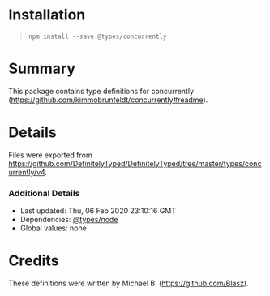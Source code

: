 # Installation
> `npm install --save @types/concurrently`

# Summary
This package contains type definitions for concurrently (https://github.com/kimmobrunfeldt/concurrently#readme).

# Details
Files were exported from https://github.com/DefinitelyTyped/DefinitelyTyped/tree/master/types/concurrently/v4.

### Additional Details
 * Last updated: Thu, 06 Feb 2020 23:10:16 GMT
 * Dependencies: [@types/node](https://npmjs.com/package/@types/node)
 * Global values: none

# Credits
These definitions were written by Michael B. (https://github.com/Blasz).
